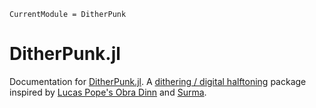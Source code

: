 ```@meta
CurrentModule = DitherPunk
```

# DitherPunk.jl

Documentation for [DitherPunk.jl](https://github.com/adrhill/DitherPunk.jl).
A [dithering / digital halftoning](https://en.wikipedia.org/wiki/Dither) package inspired by [Lucas Pope's Obra Dinn](https://obradinn.com) and [Surma](https://surma.dev/things/ditherpunk/).
